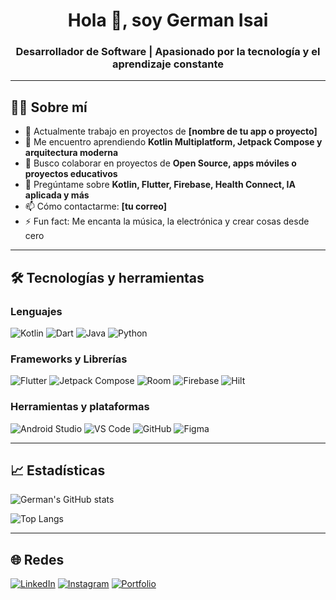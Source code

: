 <h1 align="center">Hola 👋, soy German Isai</h1>
<h3 align="center">Desarrollador de Software | Apasionado por la tecnología y el aprendizaje constante</h3>

---

## 👨‍💻 Sobre mí

- 🔭 Actualmente trabajo en proyectos de **[nombre de tu app o proyecto]**  
- 🌱 Me encuentro aprendiendo **Kotlin Multiplatform, Jetpack Compose y arquitectura moderna**  
- 👯 Busco colaborar en proyectos de **Open Source, apps móviles o proyectos educativos**  
- 💬 Pregúntame sobre **Kotlin, Flutter, Firebase, Health Connect, IA aplicada y más**  
- 📫 Cómo contactarme: **[tu correo]**  
- ⚡ Fun fact: Me encanta la música, la electrónica y crear cosas desde cero  

---

## 🛠️ Tecnologías y herramientas

### Lenguajes
![Kotlin](https://img.shields.io/badge/-Kotlin-0095D5?style=flat&logo=kotlin&logoColor=white)
![Dart](https://img.shields.io/badge/-Dart-0175C2?style=flat&logo=dart&logoColor=white)
![Java](https://img.shields.io/badge/-Java-007396?style=flat&logo=java&logoColor=white)
![Python](https://img.shields.io/badge/-Python-3776AB?style=flat&logo=python&logoColor=white)

### Frameworks y Librerías
![Flutter](https://img.shields.io/badge/-Flutter-02569B?style=flat&logo=flutter&logoColor=white)
![Jetpack Compose](https://img.shields.io/badge/-Jetpack%20Compose-4285F4?style=flat&logo=android&logoColor=white)
![Room](https://img.shields.io/badge/-Room-CC342D?style=flat&logo=sqlite&logoColor=white)
![Firebase](https://img.shields.io/badge/-Firebase-FFCA28?style=flat&logo=firebase&logoColor=white)
![Hilt](https://img.shields.io/badge/-Hilt-34A853?style=flat&logo=google&logoColor=white)

### Herramientas y plataformas
![Android Studio](https://img.shields.io/badge/-Android%20Studio-3DDC84?style=flat&logo=android-studio&logoColor=white)
![VS Code](https://img.shields.io/badge/-VS%20Code-007ACC?style=flat&logo=visual-studio-code&logoColor=white)
![GitHub](https://img.shields.io/badge/-GitHub-181717?style=flat&logo=github&logoColor=white)
![Figma](https://img.shields.io/badge/-Figma-F24E1E?style=flat&logo=figma&logoColor=white)

---

## 📈 Estadísticas

![German's GitHub stats](https://github-readme-stats.vercel.app/api?username=germanisai&show_icons=true&theme=radical)

![Top Langs](https://github-readme-stats.vercel.app/api/top-langs/?username=germanisai&layout=compact&theme=radical)

---

## 🌐 Redes

[![LinkedIn](https://img.shields.io/badge/-LinkedIn-0077B5?style=flat&logo=linkedin&logoColor=white)](https://linkedin.com/in/tu-link)
[![Instagram](https://img.shields.io/badge/-Instagram-E4405F?style=flat&logo=instagram&logoColor=white)](https://instagram.com/tu-usuario)
[![Portfolio](https://img.shields.io/badge/-Portfolio-12100E?style=flat&logo=vercel&logoColor=white)](https://tu-portfolio.com)
